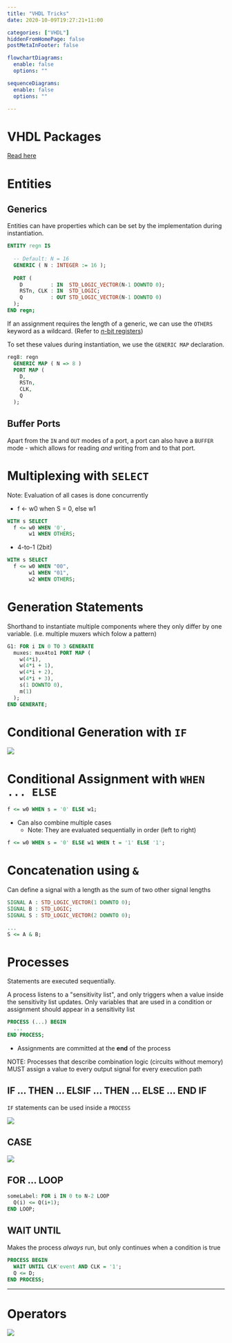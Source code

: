 ```yaml
---
title: "VHDL Tricks"
date: 2020-10-09T19:27:21+11:00

categories: ["VHDL"]
hiddenFromHomePage: false
postMetaInFooter: false

flowchartDiagrams:
  enable: false
  options: ""

sequenceDiagrams: 
  enable: false
  options: ""

---
```


# VHDL Packages

[Read here](../vhdl-packages)

# Entities

## Generics

Entities can have properties which can be set by the implementation during instantiation.

```vhdl
ENTITY regn IS
  
  -- Default: N = 16
  GENERIC ( N : INTEGER := 16 );
  
  PORT (
    D         : IN  STD_LOGIC_VECTOR(N-1 DOWNTO 0);
    RSTn, CLK : IN  STD_LOGIC;
    Q         : OUT STD_LOGIC_VECTOR(N-1 DOWNTO 0)
  );
END regn;
```

If an assignment requires the length of a generic, we can use the `OTHERS` keyword as a wildcard. (Refer to [$n$-bit registers](../registers#n-bit-register))

To set these values during instantiation, we use the `GENERIC MAP` declaration.

```vhdl
reg8: regn
  GENERIC MAP ( N => 8 )
  PORT MAP (
    D,
    RSTn,
    CLK, 
    Q
  );
```

## Buffer Ports

Apart from the `IN` and `OUT` modes of a port, a port can also have a `BUFFER` mode - which allows for reading _and_ writing from and to that port. 



# Multiplexing with `SELECT`

Note: Evaluation of all cases is done concurrently

* f <- w0 when S = 0, else w1

```vhdl
WITH s SELECT
  f <= w0 WHEN '0',
       w1 WHEN OTHERS;
```

* 4-to-1 (2bit)

```vhdl
WITH s SELECT
  f <= w0 WHEN "00",
       w1 WHEN "01",
       w2 WHEN OTHERS;
```

# Generation Statements

Shorthand to instantiate multiple components where they only differ by one variable. (i.e. multiple muxers which folow a pattern)

```vhdl
G1: FOR i IN 0 TO 3 GENERATE
  muxes: mux4to1 PORT MAP (
    w(4*i),
    w(4*i + 1),
    w(4*i + 2),
    w(4*i + 3),
    s(1 DOWNTO 0),
    m(1)
  );
END GENERATE;
```

# Conditional Generation with `IF`

![](2020-10-10-01-35-12.png) 

# Conditional Assignment with `WHEN ... ELSE`

```vhdl
f <= w0 WHEN s = '0' ELSE w1;
```

* Can also combine multiple cases
  * Note: They are evaluated sequentially in order (left to right)

```vhdl
f <= w0 WHEN s = '0' ELSE w1 WHEN t = '1' ELSE '1';
```


# Concatenation using `&`

Can define a signal with a length as the sum of two other signal lengths

```vhdl
SIGNAL A : STD_LOGIC_VECTOR(1 DOWNTO 0);
SIGNAL B : STD_LOGIC;
SIGNAL S : STD_LOGIC_VECTOR(2 DOWNTO 0);

...
S <= A & B;
```

# Processes

Statements are executed sequentially.

A process listens to a "sensitivity list", and only triggers when a value inside the sensitivity list updates. Only variables that are used in a condition or assignment should appear in a sensitivity list

```vhdl
PROCESS (...) BEGIN
  ...
END PROCESS;
```

* Assignments are committed at the **end** of the process

NOTE: Processes that describe combination logic (circuits without memory) MUST assign a value to every output signal for every execution path

## IF ... THEN ... ELSIF ... THEN ... ELSE ... END IF

`IF` statements can be used inside a `PROCESS`

![](2020-10-10-02-48-36.png)

## CASE

![](2020-10-10-03-31-24.png)

## FOR ... LOOP

```vhdl
someLabel: FOR i IN 0 to N-2 LOOP
  Q(i) <= Q(i+1);
END LOOP;
```

## WAIT UNTIL

Makes the process _always_ run, but only continues when a condition is true

```vhdl
PROCESS BEGIN
  WAIT UNTIL CLK'event AND CLK = '1';
  Q <= D;
END PROCESS;
```

---

# Operators

![](2020-10-10-03-40-00.png)